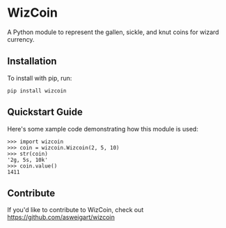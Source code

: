 WizCoin
======

A Python module to represent the gallen, sickle, and knut coins for wizard currency.

Installation
------------

To install with pip, run:

    pip install wizcoin

Quickstart Guide
----------------

Here's some xample code demonstrating how this module is used:

    >>> import wizcoin
    >>> coin = wizcoin.Wizcoin(2, 5, 10)
    >>> str(coin)
    '2g, 5s, 10k'
    >>> coin.value()
    1411

Contribute
----------

If you'd like to contribute to WizCoin, check out https://github.com/asweigart/wizcoin

